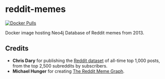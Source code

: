 # reddit-memes
[![Docker Pulls](https://img.shields.io/docker/pulls/syedhassaanahmed/neo4j-reddit-memes.svg)](https://hub.docker.com/r/syedhassaanahmed/neo4j-reddit-memes/)

Docker image hosting Neo4j Database of Reddit memes from 2013.

## Credits
- **Chris Dary** for publishing the [Reddit dataset](https://github.com/umbrae/reddit-top-2.5-million) of all-time top 1,000 posts, from the top 2,500 subreddits by subscribers.
- **Michael Hunger** for creating [The Reddit Meme Graph](https://gist.github.com/jexp/d267cf48005aea84e3f9851c3009315d).
